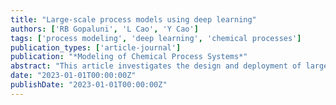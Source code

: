 ```yaml
---
title: "Large-scale process models using deep learning"
authors: ['RB Gopaluni', 'L Cao', 'Y Cao']
tags: ['process modeling', 'deep learning', 'chemical processes']
publication_types: ['article-journal']
publication: "*Modeling of Chemical Process Systems*"
abstract: "This article investigates the design and deployment of large-scale deep learning models for complex chemical process systems, addressing interpretability and training stability."
date: "2023-01-01T00:00:00Z"
publishDate: "2023-01-01T00:00:00Z"
---
```

